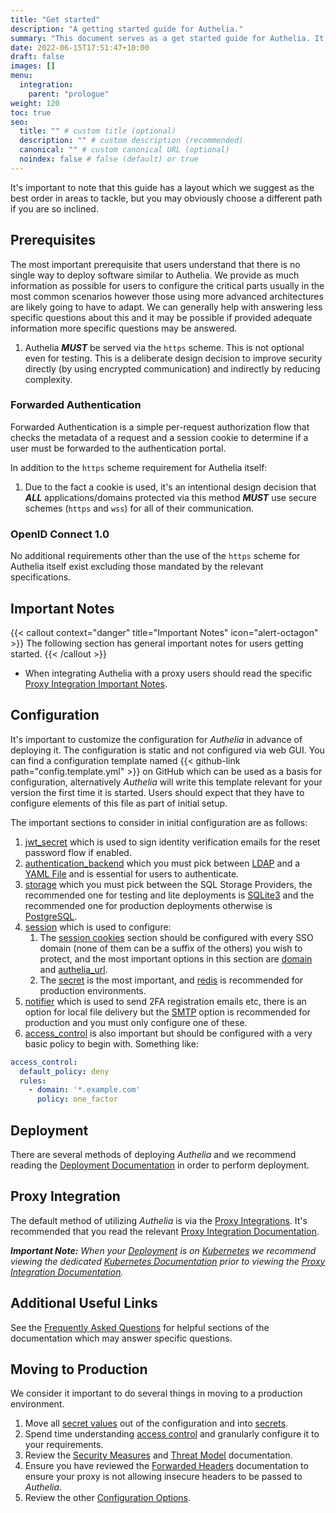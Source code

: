 ```yaml
---
title: "Get started"
description: "A getting started guide for Authelia."
summary: "This document serves as a get started guide for Authelia. It contains links to various sections and has some key notes in questions frequently asked by people looking to perform setup for the first time."
date: 2022-06-15T17:51:47+10:00
draft: false
images: []
menu:
  integration:
    parent: "prologue"
weight: 120
toc: true
seo:
  title: "" # custom title (optional)
  description: "" # custom description (recommended)
  canonical: "" # custom canonical URL (optional)
  noindex: false # false (default) or true
---
```


It's important to note that this guide has a layout which we suggest as the best order in areas to tackle, but you may
obviously choose a different path if you are so inclined.

## Prerequisites

The most important prerequisite that users understand that there is no single way to deploy software similar to
Authelia. We provide as much information as possible for users to configure the critical parts usually in the most
common scenarios however those using more advanced architectures are likely going to have to adapt. We can generally
help with answering less specific questions about this and it may be possible if provided adequate information more
specific questions may be answered.

1. Authelia *__MUST__* be served via the `https` scheme. This is not optional even for testing. This is a deliberate
   design decision to improve security directly (by using encrypted communication) and indirectly by reducing complexity.

### Forwarded Authentication

Forwarded Authentication is a simple per-request authorization flow that checks the metadata of a request and a session
cookie to determine if a user must be forwarded to the authentication portal.

In addition to the `https` scheme requirement for Authelia itself:

1. Due to the fact a cookie is used, it's an intentional design decision that *__ALL__* applications/domains protected via
this method *__MUST__* use secure schemes (`https` and `wss`) for all of their communication.

### OpenID Connect 1.0

No additional requirements other than the use of the `https` scheme for Authelia itself exist excluding those mandated
by the relevant specifications.

## Important Notes

{{< callout context="danger" title="Important Notes" icon="alert-octagon" >}}
The following section has general important notes for users getting started.
{{< /callout >}}

- When integrating Authelia with a proxy users should read the specific
  [Proxy Integration Important Notes](../proxies/introduction.md#important-notes).

## Configuration

It's important to customize the configuration for *Authelia* in advance of deploying it. The configuration is static and
not configured via web GUI. You can find a configuration template named {{< github-link path="config.template.yml" >}}
on GitHub which can be used as a basis for configuration, alternatively *Authelia* will write this template relevant for
your version the first time it is started. Users should expect that they have to configure elements of this file as part
of initial setup.

The important sections to consider in initial configuration are as follows:

1. [jwt_secret](../../configuration/identity-validation/reset-password.md#jwt_secret) which is used to sign identity
   verification emails for the reset password flow if enabled.
2. [authentication_backend](../../configuration/first-factor/introduction.md) which you must pick between
   [LDAP](../../configuration/first-factor/ldap.md) and a [YAML File](../../configuration/first-factor/file.md) and is
   essential for users to authenticate.
3. [storage](../../configuration/storage/introduction.md) which you must pick between the SQL Storage Providers, the
   recommended one for testing and lite deployments is [SQLite3](../../configuration/storage/sqlite.md) and the
   recommended one for production deployments otherwise is [PostgreSQL](../../configuration/storage/postgres.md).
4. [session](../../configuration/session/introduction.md) which is used to configure:
   1. The [session cookies](../../configuration/session/introduction.md#cookies) section should be configured with every SSO domain (none of them can be a suffix of
      the others) you wish to protect, and the most important options in this section are
      [domain](../../configuration/session/introduction.md#domain) and
      [authelia_url](../../configuration/session/introduction.md#authelia_url).
   2. The [secret](../../configuration/session/introduction.md#secret) is the most important, and
       [redis](../../configuration/session/redis.md) is recommended for production environments.
5. [notifier](../../configuration/notifications/introduction.md) which is used to send 2FA registration emails etc,
   there is an option for local file delivery but the [SMTP](../../configuration/notifications/smtp.md) option is
   recommended for production and you must only configure one of these.
6. [access_control](../../configuration/security/access-control.md) is also important but should be configured with a
   very basic policy to begin with. Something like:

  ```yaml
  access_control:
    default_policy: deny
    rules:
      - domain: '*.example.com'
        policy: one_factor
  ```

## Deployment

There are several methods of deploying *Authelia* and we recommend reading the
[Deployment Documentation](../deployment/introduction.md) in order to perform deployment.

## Proxy Integration

The default method of utilizing *Authelia* is via the [Proxy Integrations](../proxies/introduction.md). It's
recommended that you read the relevant [Proxy Integration Documentation](../proxies/introduction.md).

*__Important Note:__ When your [Deployment](#deployment) is on [Kubernetes](../kubernetes/introduction.md) we
recommend viewing the dedicated [Kubernetes Documentation](../kubernetes/introduction.md) prior to viewing the
[Proxy Integration Documentation](../proxies/introduction.md).*

## Additional Useful Links

See the [Frequently Asked Questions](../../reference/guides/frequently-asked-questions.md) for helpful sections of the
documentation which may answer specific questions.

## Moving to Production

We consider it important to do several things in moving to a production environment.

1. Move all [secret values](../../configuration/methods/secrets.md#environment-variables) out of the configuration and
   into [secrets](../../configuration/methods/secrets.md).
2. Spend time understanding [access control](../../configuration/security/access-control.md) and granularly configure it
   to your requirements.
3. Review the [Security Measures](../../overview/security/measures.md) and
   [Threat Model](../../overview/security/threat-model.md) documentation.
4. Ensure you have reviewed the [Forwarded Headers](../proxies/forwarded-headers/index.md) documentation to ensure your
   proxy is not allowing insecure headers to be passed to *Authelia*.
5. Review the other [Configuration Options](../../configuration/prologue/introduction.md).
